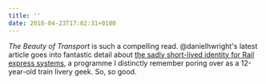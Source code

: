 ```yaml
---
title: ''
date: 2018-04-23T17:02:31+0100
---
```

<cite>The Beauty of Transport</cite> is such a compelling read. @danielhwright's latest article goes into fantastic detail about [the sadly short-lived identity for Rail express systems](https://thebeautyoftransport.com/2018/04/18/resplendence-rail-express-systems-1991-corporate-identity-roundel-design-group-uk/), a programme I distinctly remember poring over as a 12-year-old train livery geek. So, so good.
